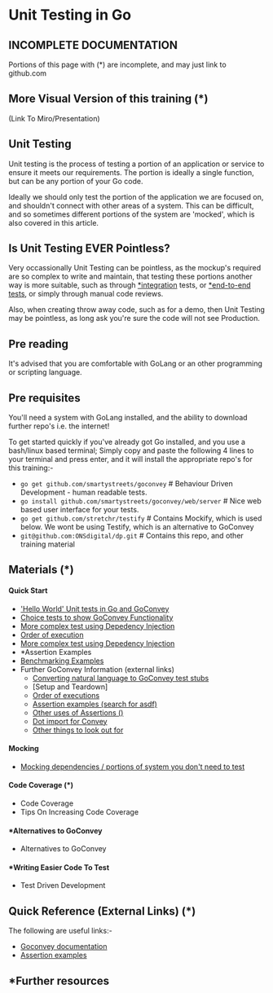 Unit Testing in Go
==================

## INCOMPLETE DOCUMENTATION

Portions of this page with (*) are incomplete, and may just link to github.com

## More Visual Version of this training (*)

(Link To Miro/Presentation)

## Unit Testing

Unit testing is the process of testing a portion of an application or service to ensure it meets our requirements.  The portion is ideally a single function, but can be any portion of your Go code.

Ideally we should only test the portion of the application we are focused on, and shouldn't connect with other areas of a system.  This can be difficult, and so sometimes different portions of the system are 'mocked', which is also covered in this article.

## Is Unit Testing EVER Pointless?
Very occassionally Unit Testing can be pointless, as the mockup's required are so complex to write and maintain, that testing these portions another way is more suitable, such as through [*integration](https://github.com) tests, or [*end-to-end tests](https://github.com), or simply through manual code reviews.

Also, when creating throw away code, such as for a demo, then Unit Testing may be pointless, as long ask you're sure the code will not see Production.

## Pre reading

It's advised that you are comfortable with GoLang or an other programming or scripting language.

## Pre requisites

You'll need a system with GoLang installed, and the ability to download further repo's i.e. the internet!

To get started quickly if you've already got Go installed, and you use a bash/linux based terminal; Simply copy and paste the following 4 lines to your terminal and press enter, and it will install the appropriate repo's for this training:-
- `go get github.com/smartystreets/goconvey` # Behaviour Driven Development - human readable tests.
- `go install github.com/smartystreets/goconvey/web/server` # Nice web based user interface for your tests.
- `go get github.com/stretchr/testify` # Contains Mockify, which is used below.  We wont be using Testify, which is an alternative to GoConvey
- `git@github.com:ONSdigital/dp.git` # Contains this repo, and other training material

## Materials (*)

#### Quick Start
- ['Hello World' Unit tests in Go and GoConvey](1.helloWorld/README.md)
- [Choice tests to show GoConvey Functionality](2.choiceTests/README.md)
- [More complex test using Depedency Injection](3.dependencyInjection/README.md)
- [Order of execution](4.orderOfExecution/README.md)
- [More complex test using Depedency Injection](4.orderOfExecution/README.md)
- *Assertion Examples
- [Benchmarking Examples](6.benchmarking/README.md)
- Further GoConvey Information (external links)
    - [Converting natural language to GoConvey test stubs](moreGoConvey.md#testStubs)
    - [Setup and Teardown]
    - [Order of executions](moreGoConvey.md#executionOrder)
    - [Assertion examples (search for asdf)](https://smartystreets.com/blog/2015/05/go-testing-part-3-convey-behavior/)
    - [Other uses of Assertions ()](https://smartystreets.com/blog/2015/08/go-testing-part-4-standalone-assertions/)
    - [Dot import for Convey](https://smartystreets.com/blog/2015/05/go-testing-part-3-convey-behavior/)
    - [Other things to look out for](moreGoConvey.md#gotchas)

#### Mocking
- [Mocking dependencies / portions of system you don't need to test](https://github.com/ONSdigital/dp/tree/master/training/unitTesting/goLang/helloWorld)

#### Code Coverage (*)
- Code Coverage
- Tips On Increasing Code Coverage

#### *Alternatives to GoConvey
- Alternatives to GoConvey

#### *Writing Easier Code To Test
- Test Driven Development

## Quick Reference (External Links) (*)
The following are useful links:-
- [Goconvey documentation](https://godoc.org/github.com/smartystreets/goconvey/convey)
- [Assertion examples](https://smartystreets.com/blog/2015/05/go-testing-part-3-convey-behavior)

*Further resources
----------------------------


